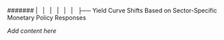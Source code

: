 ####### |   |   |   |   |   |   ├── Yield Curve Shifts Based on Sector-Specific Monetary Policy Responses

*Add content here*
